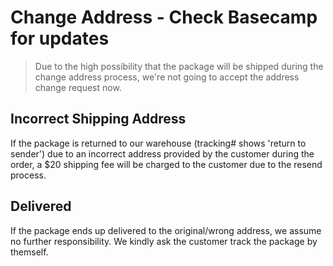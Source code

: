 # Change Address - Check Basecamp for updates
> Due to the high possibility that the package will be shipped during the change address process, we're not going to accept the address change request now. 

## Incorrect Shipping Address
If the package is returned to our warehouse (tracking# shows 'return to sender') due to an incorrect address provided by the customer during the order, a $20 shipping fee will be charged to the customer due to the resend process.

## Delivered
If the package ends up delivered to the original/wrong address, we assume no further responsibility. We kindly ask the customer track the package by themself.

